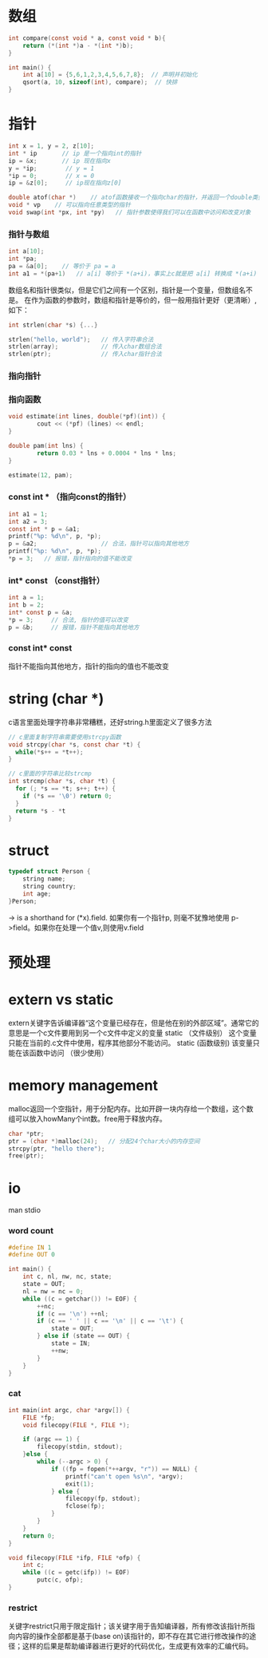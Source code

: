 # 数组
```c
int compare(const void * a, const void * b){
    return (*(int *)a - *(int *)b);
}

int main() {
    int a[10] = {5,6,1,2,3,4,5,6,7,8};  // 声明并初始化
    qsort(a, 10, sizeof(int), compare);  // 快排
}
```

# 指针
```c
int x = 1, y = 2, z[10];
int * ip       // ip 是一个指向int的指针
ip = &x;       // ip 现在指向x
y = *ip;        // y = 1
*ip = 0;        // x = 0
ip = &z[0];     // ip现在指向z[0]

double atof(char *)    // atof函数接收一个指向char的指针，并返回一个double类型的值
void * vp    // 可以指向任意类型的指针
void swap(int *px, int *py)   // 指针参数使得我们可以在函数中访问和改变对象
```

### 指针与数组
```c
int a[10];
int *pa;
pa = &a[0];    // 等价于 pa = a
int a1 = *(pa+1)   // a[i] 等价于 *(a+i)，事实上c就是把 a[i] 转换成 *(a+i)
```
数组名和指针很类似，但是它们之间有一个区别，指针是一个变量，但数组名不是。
在作为函数的参数时，数组和指针是等价的，但一般用指针更好（更清晰）,如下：

```c
int strlen(char *s) {...}

strlen("hello, world");   // 传入字符串合法
strlen(array);            // 传入char数组合法
strlen(ptr);              // 传入char指针合法
```

### 指向指针

### 指向函数
```cpp
void estimate(int lines, double(*pf)(int)) {
        cout << (*pf) (lines) << endl;
}

double pam(int lns) {
        return 0.03 * lns + 0.0004 * lns * lns;
}

estimate(12, pam);
```

### const int * （指向const的指针）
```c
int a1 = 1;
int a2 = 3;
const int * p = &a1;
printf("%p: %d\n", p, *p);
p = &a2;                  // 合法，指针可以指向其他地方
printf("%p: %d\n", p, *p);
*p = 3;   // 报错，指针指向的值不能改变
```

### int* const  （const指针）
```c
int a = 1;
int b = 2;
int* const p = &a;
*p = 3;     // 合法, 指针的值可以改变
p = &b;     // 报错，指针不能指向其他地方
```

### const int* const 
指针不能指向其他地方，指针的指向的值也不能改变

# string (char *)
c语言里面处理字符串非常糟糕，还好string.h里面定义了很多方法

```c
// c里面复制字符串需要使用strcpy函数
void strcpy(char *s, const char *t) {
  while(*s++ = *t++);
}

// c里面的字符串比较strcmp
int strcmp(char *s, char *t) {
  for (; *s == *t; s++; t++) {
    if (*s == '\0') return 0;
  }
  return *s - *t
}
```

# struct 

```c
typedef struct Person {
    string name;
    string country;
    int age;
}Person;
```
-> is a shorthand for (*x).field.
如果你有一个指针p, 则毫不犹豫地使用 p->field。如果你在处理一个值v,则使用v.field


# 预处理

# extern vs static
extern关键字告诉编译器“这个变量已经存在，但是他在别的外部区域”。通常它的意思是一个c文件要用到另一个c文件中定义的变量
static （文件级别） 这个变量只能在当前的.c文件中使用，程序其他部分不能访问。
static (函数级别) 该变量只能在该函数中访问 （很少使用）

# memory management
malloc返回一个空指针，用于分配内存。比如开辟一块内存给一个数组，这个数组可以放入howMany个int数。free用于释放内存。

```c
char *ptr;
ptr = (char *)malloc(24);   // 分配24个char大小的内存空间
strcpy(ptr, "hello there");
free(ptr);
```

# io
man stdio

### word count
```c
#define IN 1
#define OUT 0

int main() {
    int c, nl, nw, nc, state;
    state = OUT;
    nl = nw = nc = 0;
    while ((c = getchar()) != EOF) {
        ++nc;
        if (c == '\n') ++nl;
        if (c == ' ' || c == '\n' || c == '\t') {
            state = OUT;
        } else if (state == OUT) {
            state = IN;
            ++nw;
        }
    }
}
```

### cat
```c
int main(int argc, char *argv[]) {
    FILE *fp;
    void filecopy(FILE *, FILE *);

    if (argc == 1) {
        filecopy(stdin, stdout);
    }else {
        while (--argc > 0) {
            if ((fp = fopen(*++argv, "r")) == NULL) {
                printf("can't open %s\n", *argv);
                exit(1);
            } else {
                filecopy(fp, stdout);
                fclose(fp);
            }
        }
    }
    return 0;
}

void filecopy(FILE *ifp, FILE *ofp) {
    int c;
    while ((c = getc(ifp)) != EOF)
        putc(c, ofp);
}
```

### restrict
关键字restrict只用于限定指针；该关键字用于告知编译器，所有修改该指针所指向内容的操作全部都是基于(base on)该指针的，即不存在其它进行修改操作的途径；这样的后果是帮助编译器进行更好的代码优化，生成更有效率的汇编代码。



